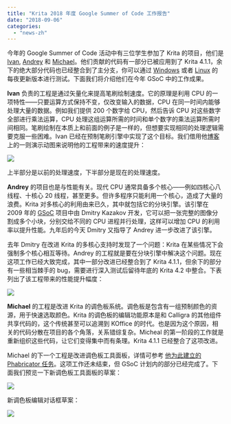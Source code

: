 ```yaml
---
title: "Krita 2018 年度 Google Summer of Code 工作报告"
date: "2018-09-06"
categories: 
  - "news-zh"
---
```


今年的 Google Summer of Code 活动中有三位学生参加了 Krita 的项目，他们是 [Ivan](https://colorathis.wordpress.com/), [Andrey](https://lieroz.github.io/) 和 [Michael](https://simeir.github.io/)。他们贡献的代码有一部分已被应用到了 Krita 4.1.1，余下的绝大部分代码也已经整合到了主分支，你可以通过 [Windows](https://binary-factory.kde.org/job/Krita_Nightly_Windows_Build/) 或者 [Linux](https://binary-factory.kde.org/job/Krita_Nightly_Appimage_Build/) 的每夜更新版本进行测试。下面我们将介绍他们在今年 GSoC 中的工作成果。

**Ivan** 负责的工程是通过矢量化来提高笔刷绘制速度。它的原理是利用 CPU 的一项特性——只要运算方式保持不变，仅改变输入的数据，CPU 在同一时间内能够处理大量的数据。例如我们提供 200 个数字给 CPU，然后告诉 CPU 对这些数字全部进行乘法运算，CPU 处理这组运算所需的时间和单个数字的乘法运算所需时间相同。笔刷绘制在本质上和前面的例子是一样的，但想要实现相同的处理逻辑需要克服一些困难。Ivan 已经在预制笔刷引擎中实现了这个目标。我们借用他[博客](https://colorathis.wordpress.com/)上的一则演示动图来说明他的工程带来的速度提升：

[![](/images/posts/2018/avx_cgauss_60.gif)](https://krita.org/wp-content/uploads/2018/09/avx_cgauss_60.gif)

上半部分是以前的处理速度，下半部分是现在的处理速度。

**Andrey** 的项目也是与性能有关。现代 CPU 通常具备多个核心——例如四核心八线程、十核心 20 线程，甚至更多。但许多程序只能利用一个核心，造成了大量的浪费。Krita 对多核心的利用由来已久，其中就包括它的分块引擎。该引擎在 2009 年的 [GSoC](http://dimula73.blogspot.com/2009/08/gsoc-krita-tile-engine-wrap-up.html) 项目中由 Dmitry Kazakov 开发，它可以把一张完整的图像分割成多个小块，分别交给不同的 CPU 进程并行处理，这样可以增加 CPU 的利用率以提升性能。九年后的今天 Dmitry 又指导了 Andrey 进一步改进了该引擎。

去年 Dmitry 在改进 Krita 的多核心支持时发现了一个问题：Krita 在某些情况下会强制多个核心相互等待。Andrey 的工程就是要在分块引擎中解决这个问题。现在这项工作已经大致完成，其中一部分改进已经整合到了 Krita 4.1.1，但余下的部分有一些相当棘手的 bug，需要进行深入测试后留待年底的 Krita 4.2 中整合。下表列出了该工程带来的性能提升幅度：

[![](/images/posts/2018/lockless-1024x506.png)](https://krita.org/wp-content/uploads/2018/09/lockless.png)

**Michael** 的工程是改进 Krita 的调色板系统。调色板是包含有一组预制颜色的资源，用于快速选取颜色。Krita 的调色板的编辑功能原本是和 Calligra 的其他组件共享代码的，这个传统甚至可以追溯到 KOffice 的时代。也是因为这个原因，相关的代码分散在项目的各个角落，关系错综复杂。Micheal 的第一阶段的工作就是重新组织这些代码，让它们变得集中而有条理。Krita 4.1.1 已经整合了这项改进。

Michael 的下一个工程是改进调色板工具面板，详情可参考 [他为此建立的 Phabricator 任务](https://phabricator.kde.org/D14815)。这项工作还未结束，但 GSoC 计划内的部分已经完成了。下面我们预览一下新调色板工具面板的草案：

[![](/images/posts/2018/listanddocker-1024x512.jpg)](https://krita.org/wp-content/uploads/2018/09/listanddocker.jpg)

新调色板编辑对话框草案：

[![](/images/posts/2018/DlgPaletteEditor-1024x517.png)](https://krita.org/wp-content/uploads/2018/09/DlgPaletteEditor.png)
